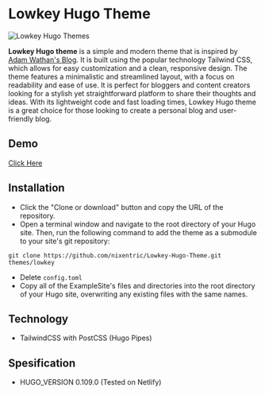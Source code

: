 # Lowkey Hugo Theme

![Lowkey Hugo Themes](https://raw.githubusercontent.com/nixentric/Lowkey-Hugo-Themes/main/cover.png)

**Lowkey Hugo theme** is a simple and modern theme that is inspired by [Adam Wathan's Blog](https://duckduckgo.com). It is built using the popular technology Tailwind CSS, which allows for easy customization and a clean, responsive design. The theme features a minimalistic and streamlined layout, with a focus on readability and ease of use. It is perfect for bloggers and content creators looking for a stylish yet straightforward platform to share their thoughts and ideas. With its lightweight code and fast loading times, Lowkey Hugo theme is a great choice for those looking to create a personal blog and user-friendly blog.

## Demo

[Click Here](https://lowkey-hugo.netlify.app)

## Installation

- Click the "Clone or download" button and copy the URL of the repository.
- Open a terminal window and navigate to the root directory of your Hugo site. Then, run the following command to add the theme as a submodule to your site's git repository:
```
git clone https://github.com/nixentric/Lowkey-Hugo-Theme.git themes/lowkey
```
- Delete `config.toml`
- Copy all of the ExampleSite's files and directories into the root directory of your Hugo site, overwriting any existing files with the same names.

## Technology
- TailwindCSS with PostCSS (Hugo Pipes)

## Spesification
- HUGO_VERSION 0.109.0 (Tested on Netlify)
